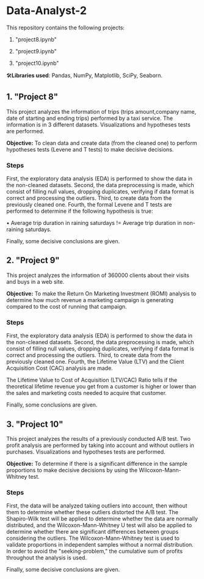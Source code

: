 # Data-Analyst-2
This repository contains the following projects:

1. "project8.ipynb"

2. "project9.ipynb"

3. "project10.ipynb"

🛠️**Libraries used**: Pandas, NumPy, Matplotlib, SciPy, Seaborn.

## 1. "Project 8"
This project analyzes the information of trips (trips amount,company name, date of starting and ending trips) performed by a taxi service. The information is in 3 different datasets. Visualizations and hypotheses tests are performed.

**Objective:** To clean data and create data (from the cleaned one) to perform hypotheses tests (Levene and T tests) to make decisive decisions.

### Steps
First, the exploratory data analysis (EDA) is performed to show the data in the non-cleaned datasets. Second, the data preprocessing is made, which consist of filling null values, dropping duplicates, verifying if data format is correct and processing the outliers. Third, to create data from the previously cleaned one. Fourth, the formal Levene and T tests are performed to determine if the following hypothesis is true:

• Average trip duration in raining saturdays != Average trip duration in non-raining saturdays.

Finally, some decisive conclusions are given.

## 2. "Project 9"
This project analyzes the information of 360000 clients about their visits and buys in a web site.

**Objective:** To make the Return On Marketing Investment (ROMI) analysis to determine how much revenue a marketing campaign is generating compared to the cost of running that campaign.

### Steps
First, the exploratory data analysis (EDA) is performed to show the data in the non-cleaned datasets. Second, the data preprocessing is made, which consist of filling null values, dropping duplicates, verifying if data format is correct and processing the outliers. Third, to create data from the previously cleaned one. Fourth, the Lifetime Value (LTV) and the Client Acquisition Cost (CAC) analysis are made.

The Lifetime Value to Cost of Acquisition (LTV/CAC) Ratio tells if the theoretical lifetime revenue you get from a customer is higher or lower than the sales and marketing costs needed to acquire that customer.

Finally, some conclusions are given.

## 3. "Project 10"
This project analyzes the results of a previously conducted A/B test. Two profit analysis are performed by taking into account and without outliers in purchases. Visualizations and hypotheses tests are performed.

**Objective:** To determine if there is a significant difference in the sample proportions to make decisive decisions by using the Wilcoxon-Mann-Whitney test.

### Steps
First, the data will be analyzed taking outliers into account, then without them to determine whether these outliers distorted the A/B test. The Shapiro-Wilk test will be applied to determine whether the data are normally distributed, and the Wilcoxon-Mann-Whitney U test will also be applied to determine whether there are significant differences between groups considering the outliers. The Wilcoxon-Mann-Whitney test is used to validate proportions in independent samples without a normal distribution. In order to avoid the "seeking-problem," the cumulative sum of profits throughout the analysis is used.

Finally, some decisive conclusions are given.